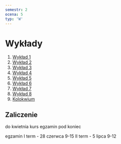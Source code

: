 ```yaml
---
semestr: 2
ocena: 5
typ: 'W'
---
```


# Wykłady
1. [Wykład 1](Notatki/Semestr%202/Analiza%20matematyczna%202.3A/Wyk%C5%82ady/Wyk%C5%82ad%201/Wyk%C5%82ad%201.md)
2. [Wykład 2](Notatki/Semestr%202/Analiza%20matematyczna%202.3A/Wyk%C5%82ady/Wyk%C5%82ad%202/Wyk%C5%82ad%202.md)
3. [Wykład 3](Notatki/Semestr%202/Analiza%20matematyczna%202.3A/Wyk%C5%82ady/Wyk%C5%82ad%203/Wyk%C5%82ad%203.md)
4. [Wykład 4](Notatki/Semestr%202/Analiza%20matematyczna%202.3A/Wyk%C5%82ady/Wyk%C5%82ad%204/Wyk%C5%82ad%204.md)
5. [Wykład 5](Notatki/Semestr%202/Analiza%20matematyczna%202.3A/Wyk%C5%82ady/Wyk%C5%82ad%205/Wyk%C5%82ad%205.md)
6. [Wykład 6](Notatki/Semestr%202/Analiza%20matematyczna%202.3A/Wyk%C5%82ady/Wyk%C5%82ad%206/Wyk%C5%82ad%206.md)
7. [Wykład 7](Notatki/Semestr%202/Analiza%20matematyczna%202.3A/Wyk%C5%82ady/Wyk%C5%82ad%207/Wyk%C5%82ad%207.md)
8. [Wykład 8](Notatki/Semestr%202/Analiza%20matematyczna%202.3A/Wyk%C5%82ady/Wyk%C5%82ad%208/Wyk%C5%82ad%208.md)
9. [Kolokwium](Notatki/Semestr%202/Analiza%20matematyczna%202.3A/Wyk%C5%82ady/Kolokwium/Kolokwium.md)

## Zaliczenie

do kwietnia kurs
egzamin pod koniec

egzamin 
I term - 28 czerwca 9-15
II term - 5 lipca 9-12
